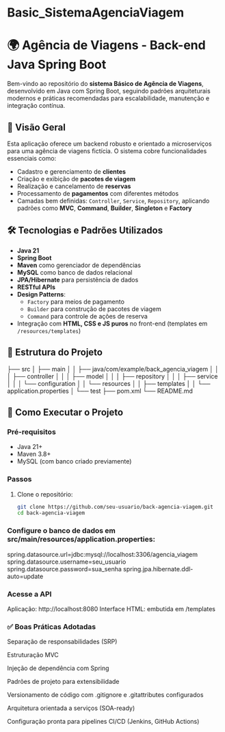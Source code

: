 # Basic_SistemaAgenciaViagem
# 🌍 Agência de Viagens - Back-end Java Spring Boot

Bem-vindo ao repositório do **sistema Básico de Agência de Viagens**, desenvolvido em Java com Spring Boot, seguindo padrões arquiteturais modernos e práticas recomendadas para escalabilidade, manutenção e integração contínua.

## 🧭 Visão Geral

Esta aplicação oferece um backend robusto e orientado a microserviços para uma agência de viagens fictícia. O sistema cobre funcionalidades essenciais como:

- Cadastro e gerenciamento de **clientes**
- Criação e exibição de **pacotes de viagem**
- Realização e cancelamento de **reservas**
- Processamento de **pagamentos** com diferentes métodos
- Camadas bem definidas: `Controller`, `Service`, `Repository`, aplicando padrões como **MVC**, **Command**, **Builder**, **Singleton** e **Factory**

## 🛠️ Tecnologias e Padrões Utilizados

- **Java 21**
- **Spring Boot**
- **Maven** como gerenciador de dependências
- **MySQL** como banco de dados relacional
- **JPA/Hibernate** para persistência de dados
- **RESTful APIs**
- **Design Patterns**:
  - `Factory` para meios de pagamento
  - `Builder` para construção de pacotes de viagem
  - `Command` para controle de ações de reserva
- Integração com **HTML, CSS e JS puros** no front-end (templates em `/resources/templates`)

## 📁 Estrutura do Projeto
├── src │ ├── main │ │ ├── java/com/example/back_agencia_viagem │ │ │ ├── controller │ │ │ ├── model │ │ │ ├── repository │ │ │ ├── service │ │ │ └── configuration │ │ └── resources │ │ ├── templates │ │ └── application.properties │ └── test ├── pom.xml └── README.md


## 🚀 Como Executar o Projeto

### Pré-requisitos

- Java 21+
- Maven 3.8+
- MySQL (com banco criado previamente)

### Passos

1. Clone o repositório:

   ```bash
   git clone https://github.com/seu-usuario/back-agencia-viagem.git
   cd back-agencia-viagem

###  Configure o banco de dados em src/main/resources/application.properties:

spring.datasource.url=jdbc:mysql://localhost:3306/agencia_viagem
spring.datasource.username=seu_usuario
spring.datasource.password=sua_senha
spring.jpa.hibernate.ddl-auto=update

### Acesse a API
Aplicação: http://localhost:8080
Interface HTML: embutida em /templates

### ✅ Boas Práticas Adotadas
Separação de responsabilidades (SRP)

Estruturação MVC

Injeção de dependência com Spring

Padrões de projeto para extensibilidade

Versionamento de código com .gitignore e .gitattributes configurados

Arquitetura orientada a serviços (SOA-ready)

Configuração pronta para pipelines CI/CD (Jenkins, GitHub Actions)
